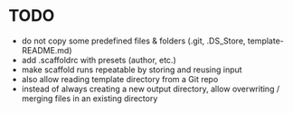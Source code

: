# TODO

- do not copy some predefined files & folders (.git, .DS_Store, template-README.md)
- add .scaffoldrc with presets (author, etc.)
- make scaffold runs repeatable by storing and reusing input
- also allow reading template directory from a Git repo
- instead of always creating a new output directory, allow overwriting / merging files in an existing directory
